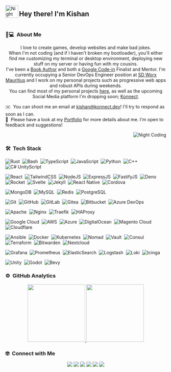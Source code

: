 <div style="display: flex; align-items: center;">
  <img alt="Night Coding" src="./assets/Hand%20Wave.gif" width='40' style="padding-bottom: 4px;" align="left"/>
  <h2>Hey there! I'm Kishan</h2>
</div>

### 👨💻 &nbsp;About Me

<p align="center">
I love to create games, develop websites and make bad jokes.
<br>
When I'm not coding (and if I haven't broken my bootloader), you'll either find me customizing my terminal or desktop environment, deploying new stuff on my server or having fun with my cousins.
<br>
I've been a <a href="https://www.apress.com/gp/book/9781484260012">Book Author</a> and both a <a href="https://codein.withgoogle.com/">Google Code-in</a> Finalist and Mentor.
I'm currently occupying a Senior DevOps Engineer position at <a href="https://www.sdworx.co.uk/mauritius">SD Worx Mauritius</a> and I work on my personal projects such as
progressive web apps and robust APIs during weekends.
<br>
You can find most of my personal projects <a href="https://me.konnect.dev">here</a>, as well as the upcoming Social Media platform I'm dropping soon; <a href="https://alpha.konnect.dev">Konnect</a>.
</p>

✉️  &nbsp;You can shoot me an email at [kishan@konnect.dev](mailto:kishan@konnect.dev)! I'll try to respond as soon as I can.\
📄 &nbsp;Please have a look at my [Portfolio](https://portfolio.kinesis.games) for more details about me. I'm open to feedback and suggestions!

<img alt="Night Coding" src="https://raw.githubusercontent.com/EdgeKing810/EdgeKing810/master/assets/Night-Coding.gif" align="right"/>&nbsp;

### 🛠 &nbsp;Tech Stack

![Rust](https://img.shields.io/badge/-Rust-05122A?style=flat&logo=rust)&nbsp;
![Bash](https://img.shields.io/badge/-Bash-05122A?style=flat&logo=gnubash)&nbsp;
![TypeScript](https://img.shields.io/badge/-TypeScript-05122A?style=flat&logo=typescript)&nbsp;
![JavaScript](https://img.shields.io/badge/-JavaScript-05122A?style=flat&logo=javascript)&nbsp;
![Python](https://img.shields.io/badge/-Python-05122A?style=flat&logo=python)&nbsp;
![C++](https://img.shields.io/badge/-C++-05122A?style=flat&logo=cplusplus)&nbsp;
![C# UnityScript](https://img.shields.io/badge/-UnityScript-05122A?style=flat&logo=csharp)&nbsp;

![React](https://img.shields.io/badge/-React-05122A?style=flat&logo=react)&nbsp;
![TailwindCSS](https://img.shields.io/badge/-TailwindCSS-05122A?style=flat&logo=tailwindcss)&nbsp;
![NodeJS](https://img.shields.io/badge/-NodeJS-05122A?style=flat&logo=nodedotjs)&nbsp;
![ExpressJS](https://img.shields.io/badge/-ExpressJS-05122A?style=flat&logo=express)&nbsp;
![FastifyJS](https://img.shields.io/badge/-FastifyJS-05122A?style=flat&logo=fastify)&nbsp;
![Deno](https://img.shields.io/badge/-Deno-05122A?style=flat&logo=deno)&nbsp;
![Rocket](https://img.shields.io/badge/-Rocket-05122A?style=flat&logo=rocket)&nbsp;
![Svelte](https://img.shields.io/badge/-Svelte-05122A?style=flat&logo=svelte)&nbsp;
![Jekyll](https://img.shields.io/badge/-Svelte-05122A?style=flat&logo=jekyll)&nbsp;
![React Native](https://img.shields.io/badge/-React_Native-05122A?style=flat&logo=react)&nbsp;
![Cordova](https://img.shields.io/badge/-Cordova-05122A?style=flat&logo=cordova)&nbsp;

![MongoDB](https://img.shields.io/badge/-MongoDB-05122A?style=flat&logo=mongodb)&nbsp;
![MySQL](https://img.shields.io/badge/-MySQL-05122A?style=flat&logo=mysql)&nbsp;
![Redis](https://img.shields.io/badge/-Redis-05122A?style=flat&logo=redis)&nbsp;
![PostgreSQL](https://img.shields.io/badge/-PostgreSQL-05122A?style=flat&logo=postgresql)&nbsp;

![Git](https://img.shields.io/badge/-Git-05122A?style=flat&logo=git)&nbsp;
![GitHub](https://img.shields.io/badge/-GitHub-05122A?style=flat&logo=github)&nbsp;
![GitLab](https://img.shields.io/badge/-GitLab-05122A?style=flat&logo=gitlab)&nbsp;
![Gitea](https://img.shields.io/badge/-Gitea-05122A?style=flat&logo=gitea)&nbsp;
![Bitbucket](https://img.shields.io/badge/-Bitbucket-05122A?style=flat&logo=bitbucket)&nbsp;
![Azure DevOps](https://img.shields.io/badge/-Azure_DevOps-05122A?style=flat&logo=azuredevops)&nbsp;

![Apache](https://img.shields.io/badge/-Apache-05122A?style=flat&logo=apache)&nbsp;
![Nginx](https://img.shields.io/badge/-Nginx-05122A?style=flat&logo=nginx)&nbsp;
![Traefik](https://img.shields.io/badge/-Traefik-05122A?style=flat&logo=traefikproxy)&nbsp;
![HAProxy](https://img.shields.io/badge/-HAProxy-05122A?style=flat&logo=haproxy)&nbsp;

![Google Cloud](https://img.shields.io/badge/-Google_Cloud-05122A?style=flat&logo=googlecloud)&nbsp;
![AWS](https://img.shields.io/badge/-AWS-05122A?style=flat&logo=amazonwebservices)&nbsp;
![Azure](https://img.shields.io/badge/-Azure-05122A?style=flat&logo=azure)&nbsp;
![DigitalOcean](https://img.shields.io/badge/-DigitalOcean-05122A?style=flat&logo=digitalocean)&nbsp;
![Magento Cloud](https://img.shields.io/badge/-Magento_Cloud-05122A?style=flat&logo=microsoftazure)&nbsp;
![Cloudflare](https://img.shields.io/badge/-Cloudflare-05122A?style=flat&logo=cloudflare)&nbsp;

![Ansible](https://img.shields.io/badge/-Ansible-05122A?style=flat&logo=ansible)&nbsp;
![Docker](https://img.shields.io/badge/-Docker-05122A?style=flat&logo=docker)&nbsp;
![Kubernetes](https://img.shields.io/badge/-Kubernetes-05122A?style=flat&logo=kubernetes)&nbsp;
![Nomad](https://img.shields.io/badge/-Nomad-05122A?style=flat&logo=nomad)&nbsp;
![Vault](https://img.shields.io/badge/-Vault-05122A?style=flat&logo=vault)&nbsp;
![Consul](https://img.shields.io/badge/-Consul-05122A?style=flat&logo=consul)&nbsp;
![Terraform](https://img.shields.io/badge/-Terraform-05122A?style=flat&logo=terraform)&nbsp;
![Bitwarden](https://img.shields.io/badge/-Bitwarden-05122A?style=flat&logo=bitwarden)&nbsp;
![Nextcloud](https://img.shields.io/badge/-Nextcloud-05122A?style=flat&logo=nextcloud)&nbsp;

![Grafana](https://img.shields.io/badge/-Grafana-05122A?style=flat&logo=grafana)&nbsp;
![Prometheus](https://img.shields.io/badge/-Prometheus-05122A?style=flat&logo=prometheus)&nbsp;
![ElasticSearch](https://img.shields.io/badge/-ElasticSearch-05122A?style=flat&logo=elasticsearch)&nbsp;
![Logstash](https://img.shields.io/badge/-Logstash-05122A?style=flat&logo=logstash)&nbsp;
![Loki](https://img.shields.io/badge/-Loki-05122A?style=flat&logo=loki)&nbsp;
![Icinga](https://img.shields.io/badge/-Icinga-05122A?style=flat&logo=icinga)&nbsp;

![Unity](https://img.shields.io/badge/-Unity-05122A?style=flat&logo=unity)&nbsp;
![Godot](https://img.shields.io/badge/-Godot-05122A?style=flat&logo=godotengine)&nbsp;
![Bevy](https://img.shields.io/badge/-Bevy-05122A?style=flat&logo=bevy)&nbsp;

### ⚙️ &nbsp;GitHub Analytics

<p align="center">
<a href="https://github.com/EdgeKing810">
  <img height="180em" src="https://github-readme-stats-eight-theta.vercel.app/api?username=EdgeKing810&show_icons=true&theme=algolia&include_all_commits=true&count_private=true"/>
  <img height="180em" src="https://github-readme-stats-eight-theta.vercel.app/api/top-langs/?username=EdgeKing810&layout=compact&langs_count=8&theme=algolia"/>
</a>
</p>

### 🤓 &nbsp;Connect with Me

<p align="center">
<a href="https://me.konnect.dev"><img src="https://img.shields.io/badge/-me.konnect.dev-3423A6?style=flat&logo=Google-Chrome&logoColor=white"/></a>
<a href="mailto:kishan@konnect.dev"><img src="https://img.shields.io/badge/-kishan@konnect.dev-D14836?style=flat&logo=Gmail&logoColor=white"/></a>
<a href="https://instagram.com/kishan_takoordyal"><img src="https://img.shields.io/badge/-@kishan_takoordyal-E4405F?style=flat&logo=Instagram&logoColor=white"/></a>
<a href="https://facebook.com/Kishan.Takoordyal"><img src="https://img.shields.io/badge/-Kishan%20Takoordyal-1877F2?style=flat&logo=Facebook&logoColor=white"/></a>
<a href="https://twitter.com/EdgeKing810"><img src="https://img.shields.io/badge/-@EdgeKing810-BD081C?style=flat&logo=Twitter&logoColor=white"/></a>
<a href="https://linkedin.com/in/kishan-takoordyal-99816b180"><img src="https://img.shields.io/badge/-Kishan%20Takoordyal-0077B5?style=flat&logo=Linkedin&logoColor=white"/></a>
</p>
